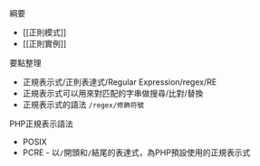 綱要
- [[正則模式]]
- [[正則實例]]

要點整理
- 正規表示式/正則表達式/Regular Expression/regex/RE
- 正規表示式可以用來對匹配的字串做搜尋/比對/替換
- 正規表示式的語法 `/regex/修飾符號`

PHP正規表示語法
* POSIX
* PCRE - 以`/`開頭和`/`結尾的表達式，為PHP預設使用的正規表示式